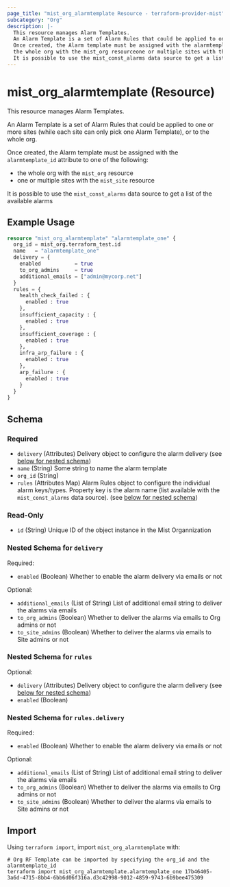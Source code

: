 ```yaml
---
page_title: "mist_org_alarmtemplate Resource - terraform-provider-mist"
subcategory: "Org"
description: |-
  This resource manages Alarm Templates.
  An Alarm Template is a set of Alarm Rules that could be applied to one or more sites (while each site can only pick one Alarm Template), or to the whole org.
  Once created, the Alarm template must be assigned with the alarmtemplate_id attribute to one of the following:
  the whole org with the mist_org resourceone or multiple sites with the mist_site resource
  It is possible to use the mist_const_alarms data source to get a list of the available alarms
---
```


# mist_org_alarmtemplate (Resource)

This resource manages Alarm Templates.

An Alarm Template is a set of Alarm Rules that could be applied to one or more sites (while each site can only pick one Alarm Template), or to the whole org.

Once created, the Alarm template must be assigned with the `alarmtemplate_id` attribute to one of the following:
* the whole org with the `mist_org` resource
* one or multiple sites with the `mist_site` resource

It is possible to use the `mist_const_alarms` data source to get a list of the available alarms


## Example Usage

```terraform
resource "mist_org_alarmtemplate" "alarmtemplate_one" {
  org_id = mist_org.terraform_test.id
  name   = "alarmtemplate_one"
  delivery = {
    enabled           = true
    to_org_admins     = true
    additional_emails = ["admin@mycorp.net"]
  }
  rules = {
    health_check_failed : {
      enabled : true
    },
    insufficient_capacity : {
      enabled : true
    },
    insufficient_coverage : {
      enabled : true
    },
    infra_arp_failure : {
      enabled : true
    },
    arp_failure : {
      enabled : true
    }
  }
}
```

<!-- schema generated by tfplugindocs -->
## Schema

### Required

- `delivery` (Attributes) Delivery object to configure the alarm delivery (see [below for nested schema](#nestedatt--delivery))
- `name` (String) Some string to name the alarm template
- `org_id` (String)
- `rules` (Attributes Map) Alarm Rules object to configure the individual alarm keys/types. Property key is the alarm name (list available with the `mist_const_alarms` data source). (see [below for nested schema](#nestedatt--rules))

### Read-Only

- `id` (String) Unique ID of the object instance in the Mist Organnization

<a id="nestedatt--delivery"></a>
### Nested Schema for `delivery`

Required:

- `enabled` (Boolean) Whether to enable the alarm delivery via emails or not

Optional:

- `additional_emails` (List of String) List of additional email string to deliver the alarms via emails
- `to_org_admins` (Boolean) Whether to deliver the alarms via emails to Org admins or not
- `to_site_admins` (Boolean) Whether to deliver the alarms via emails to Site admins or not


<a id="nestedatt--rules"></a>
### Nested Schema for `rules`

Optional:

- `delivery` (Attributes) Delivery object to configure the alarm delivery (see [below for nested schema](#nestedatt--rules--delivery))
- `enabled` (Boolean)

<a id="nestedatt--rules--delivery"></a>
### Nested Schema for `rules.delivery`

Required:

- `enabled` (Boolean) Whether to enable the alarm delivery via emails or not

Optional:

- `additional_emails` (List of String) List of additional email string to deliver the alarms via emails
- `to_org_admins` (Boolean) Whether to deliver the alarms via emails to Org admins or not
- `to_site_admins` (Boolean) Whether to deliver the alarms via emails to Site admins or not



## Import
Using `terraform import`, import `mist_org_alarmtemplate` with:
```shell
# Org RF Template can be imported by specifying the org_id and the alarmtemplate_id
terraform import mist_org_alarmtemplate.alarmtemplate_one 17b46405-3a6d-4715-8bb4-6bb6d06f316a.d3c42998-9012-4859-9743-6b9bee475309
```